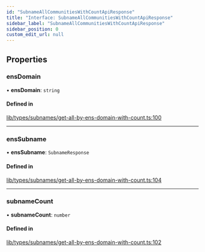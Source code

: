```yaml
---
id: "SubnameAllCommunitiesWithCountApiResponse"
title: "Interface: SubnameAllCommunitiesWithCountApiResponse"
sidebar_label: "SubnameAllCommunitiesWithCountApiResponse"
sidebar_position: 0
custom_edit_url: null
---
```


## Properties

### ensDomain

• **ensDomain**: `string`

#### Defined in

[lib/types/subnames/get-all-by-ens-domain-with-count.ts:100](https://github.com/JustaName-id/JustaName-sdk/blob/0b5bd45/packages/@justaname.id/sdk/src/lib/types/subnames/community.ts#L100)

___

### ensSubname

• **ensSubname**: `SubnameResponse`

#### Defined in

[lib/types/subnames/get-all-by-ens-domain-with-count.ts:104](https://github.com/JustaName-id/JustaName-sdk/blob/0b5bd45/packages/@justaname.id/sdk/src/lib/types/subnames/community.ts#L104)

___

### subnameCount

• **subnameCount**: `number`

#### Defined in

[lib/types/subnames/get-all-by-ens-domain-with-count.ts:102](https://github.com/JustaName-id/JustaName-sdk/blob/0b5bd45/packages/@justaname.id/sdk/src/lib/types/subnames/community.ts#L102)
